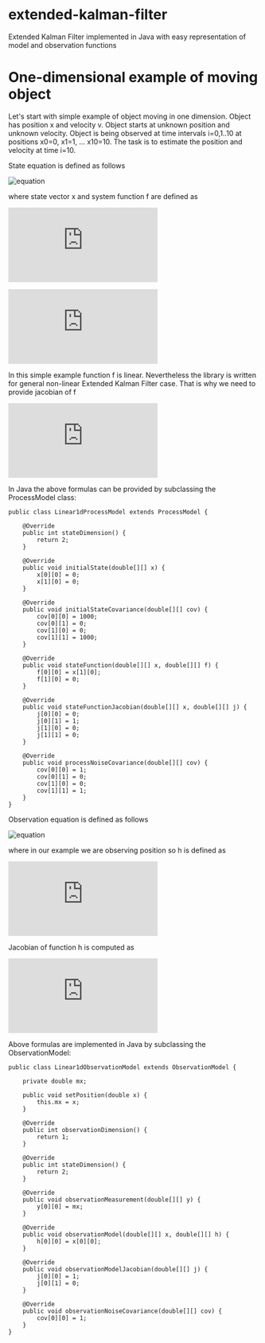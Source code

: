 # extended-kalman-filter
Extended Kalman Filter implemented in Java with easy representation of model and observation functions

# One-dimensional example of moving object

Let's start with simple example of object moving in one dimension. Object has position x and velocity v. Object starts at unknown position and unknown velocity. Object is being observed at time intervals i=0,1..10 at positions x0=0, x1=1, ... x10=10. The task is to estimate the position and velocity at time i=10.

State equation is defined as follows

![equation](https://latex.codecogs.com/gif.latex?\frac{d}{dt}\mathbf{x=f(x)})  

where state vector x and system function f are defined as

![equation](https://latex.codecogs.com/gif.latex?%5Cmathbf%7Bx%3D%7D%5Cleft%5B%20%5Cbegin%7Barray%7D%7Bc%7D%20x%20%5C%5C%20v%20%5Cend%7Barray%7D%20%5Cright%5D)

![equation](https://latex.codecogs.com/gif.latex?%5Cmathbf%7Bf%7D%3D%5Cleft%5B%5Cbegin%7Barray%7D%7Bc%7Dv%5C%5C0%5Cend%7Barray%7D%5Cright%5D)

In this simple example function f is linear. Nevertheless the library is written for general non-linear Extended Kalman Filter case. That is why we need to provide jacobian of f

![equation](https://latex.codecogs.com/gif.latex?%5Cfrac%7B%5Cpartial%5Cmathbf%7Bf%7D%7D%7B%5Cpartial%20x%7D%3D%5Cleft%5B%5Cbegin%7Barray%7D%7Bcc%7D0%261%5C%5C0%260%5Cend%7Barray%7D%5Cright%5D)

In Java the above formulas can be provided by subclassing the ProcessModel class:

```
public class Linear1dProcessModel extends ProcessModel {

	@Override
	public int stateDimension() {
		return 2;
	}

	@Override
	public void initialState(double[][] x) {
		x[0][0] = 0;
		x[1][0] = 0;
	}

	@Override
	public void initialStateCovariance(double[][] cov) {
		cov[0][0] = 1000;
		cov[0][1] = 0;
		cov[1][0] = 0;
		cov[1][1] = 1000;
	}

	@Override
	public void stateFunction(double[][] x, double[][] f) {
		f[0][0] = x[1][0];
		f[1][0] = 0;
	}

	@Override
	public void stateFunctionJacobian(double[][] x, double[][] j) {
		j[0][0] = 0;
		j[0][1] = 1;
		j[1][0] = 0;
		j[1][1] = 0;
	}

	@Override
	public void processNoiseCovariance(double[][] cov) {
		cov[0][0] = 1;
		cov[0][1] = 0;
		cov[1][0] = 0;
		cov[1][1] = 1;
	}
}

```

Observation equation is defined as follows

![equation](https://latex.codecogs.com/gif.latex?\mathbf{y=h(x)})

where in our example we are observing position so h is defined as

![equation](https://latex.codecogs.com/gif.latex?%5Cmathbf%7Bh%7D%3D%5Cleft%5Bx%5Cright%5D)

Jacobian of function h is computed as

![equation](https://latex.codecogs.com/gif.latex?%5Cfrac%7B%5Cpartial%5Cmathbf%7Bh%7D%7D%7B%5Cpartial%20x%7D%3D%5Cleft%5B%5Cbegin%7Barray%7D%7Bcc%7D1%260%5Cend%7Barray%7D%5Cright%5D)

Above formulas are implemented in Java by subclassing the ObservationModel:

```
public class Linear1dObservationModel extends ObservationModel {

	private double mx;
	
	public void setPosition(double x) {
		this.mx = x;
	}
	
	@Override
	public int observationDimension() {
		return 1;
	}

	@Override
	public int stateDimension() {
		return 2;
	}

	@Override
	public void observationMeasurement(double[][] y) {
		y[0][0] = mx;
	}

	@Override
	public void observationModel(double[][] x, double[][] h) {
		h[0][0] = x[0][0];
	}

	@Override
	public void observationModelJacobian(double[][] j) {
		j[0][0] = 1;
		j[0][1] = 0;
	}

	@Override
	public void observationNoiseCovariance(double[][] cov) {
		cov[0][0] = 1;
	}
}

```

